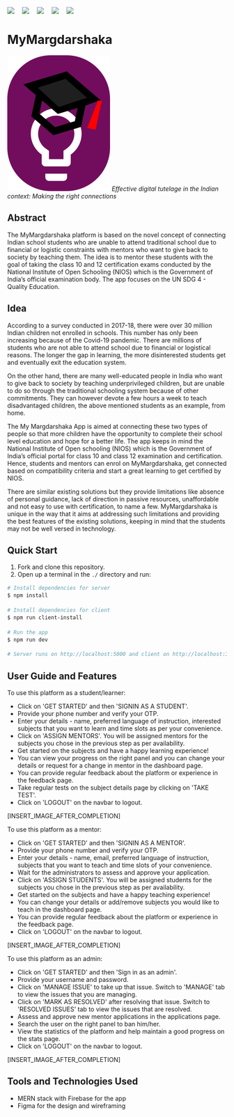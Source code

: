 <p>
  <img src="https://img.shields.io/badge/frontent-react-%23ff69b4">&emsp;
  <img src="https://img.shields.io/badge/database-mongodb-green">&emsp;
  <img src="https://img.shields.io/badge/backend-express-lightgrey">&emsp;
  <img src="https://img.shields.io/badge/BaaS-firebase-important">&emsp;
  <img src="https://img.shields.io/badge/build-success-success">
</p>

# MyMargdarshaka

<img src="client/src/assets/main-logo.svg" />
<i>Effective digital tutelage in the Indian context: Making the right connections</i>

## Abstract
The MyMargdarshaka platform is based on the novel concept of connecting Indian school students who are unable to attend traditional school due to financial or logistic constraints with mentors who want to give back to society by teaching them. The idea is to mentor these students with the goal of taking the class 10 and 12 certification exams conducted by the National Institute of Open Schooling (NIOS) which is the Government of India’s official examination body. The app focuses on the UN SDG 4 - Quality Education.

## Idea
According to a survey conducted in 2017-18, there were over 30 million Indian children not enrolled in schools. This number has only been increasing because of the Covid-19 pandemic. There are millions of students who are not able to attend school due to financial or logistical reasons. The longer the gap in learning, the more disinterested students get and eventually exit the education system.

On the other hand, there are many well-educated people in India who want to give back to society by teaching underprivileged children, but are unable to do so through the traditional schooling system because of other commitments. They can however devote a few hours a week to teach disadvantaged children, the above mentioned students as an example, from home. 

The My Margdarshaka App is aimed at connecting these two types of people so that more children have the opportunity to complete their school level education and hope for a better life. The app keeps in mind the National Institute of Open schooling (NIOS) which is the Government of India’s official portal for class 10 and class 12 examination and certification. Hence, students and mentors can enrol on MyMargdarshaka, get connected based on compatibility criteria and start a great learning to get certified by NIOS.

There are similar existing solutions but they provide limitations like absence of personal guidance, lack of direction in passive resources, unaffordable and not easy to use with certification, to name a few. MyMargdarshaka is unique in the way that it aims at addressing such limitations and providing the best features of the existing solutions, keeping in mind that the students may not be well versed in technology.

## Quick Start
1. Fork and clone this repository.
2. Open up a terminal in the `./` directory and run:

```bash
# Install dependencies for server
$ npm install

# Install dependencies for client
$ npm run client-install

# Run the app
$ npm run dev

# Server runs on http://localhost:5000 and client on http://localhost:3000
```

## User Guide and Features
To use this platform as a student/learner:
* Click on 'GET STARTED' and then 'SIGNIN AS A STUDENT'.
* Provide your phone number and verify your OTP. 
* Enter your details - name, preferred language of instruction, interested subjects that you want to learn and time slots as per your convenience.
* Click on 'ASSIGN MENTORS'. You will be assigned mentors for the subjects you chose in the previous step as per availability.
* Get started on the subjects and have a happy learning experience!
* You can view your progress on the right panel and you can change your details or request for a change in mentor in the dashboard page.
* You can provide regular feedback about the platform or experience in the feedback page.
* Take regular tests on the subject details page by clicking on 'TAKE TEST'.
* Click on 'LOGOUT' on the navbar to logout.

[INSERT_IMAGE_AFTER_COMPLETION]

To use this platform as a mentor:
* Click on 'GET STARTED' and then 'SIGNIN AS A MENTOR'.
* Provide your phone number and verify your OTP. 
* Enter your details - name, email, preferred language of instruction, subjects that you want to teach and time slots of your convenience.
* Wait for the administrators to assess and approve your application.
* Click on 'ASSIGN STUDENTS'. You will be assigned students for the subjects you chose in the previous step as per availability.
* Get started on the subjects and have a happy teaching experience!
* You can change your details or add/remove subjects you would like to teach in the dashboard page.
* You can provide regular feedback about the platform or experience in the feedback page.
* Click on 'LOGOUT' on the navbar to logout.

[INSERT_IMAGE_AFTER_COMPLETION]

To use this platform as an admin:
* Click on 'GET STARTED' and then 'Sign in as an admin'.
* Provide your username and password.
* Click on 'MANAGE ISSUE' to take up that issue. Switch to 'MANAGE' tab to view the issues that you are managing.
* Click on 'MARK AS RESOLVED' after resolving that issue. Switch to 'RESOLVED ISSUES' tab to view the issues that are resolved.
* Assess and approve new mentor applications in the applications page.
* Search the user on the right panel to ban him/her.
* View the statistics of the platform and help maintain a good progress on the stats page.
* Click on 'LOGOUT' on the navbar to logout.

[INSERT_IMAGE_AFTER_COMPLETION]

## Tools and Technologies Used
* MERN stack with Firebase for the app
* Figma for the design and wireframing
